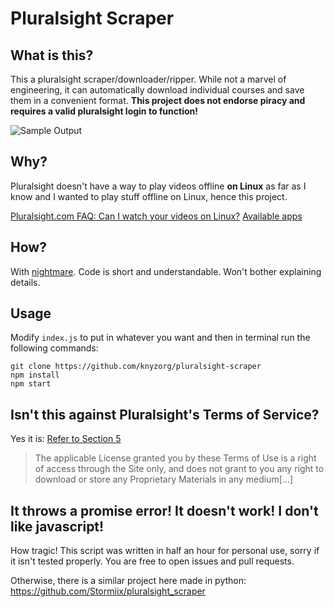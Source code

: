 # Pluralsight Scraper

## What is this?

This a pluralsight scraper/downloader/ripper. While not a marvel of engineering, it can automatically download individual courses and save them in a convenient format. **This project does not endorse piracy and requires a valid pluralsight login to function!**

![Sample Output](http://i.imgur.com/flqcOH4.png)

## Why?

Pluralsight doesn't have a way to play videos offline **on Linux** as far as I know and I wanted to play stuff offline on Linux, hence this project.

[Pluralsight.com FAQ: Can I watch your videos on Linux?](http://pluralsight.knowledgeowl.com/help/can-i-watch-your-videos-on-linux)
[Available apps](https://www.pluralsight.com/downloads)

## How?

With [nightmare](https://github.com/segmentio/nightmare). Code is short and understandable. Won't bother explaining details.

## Usage

Modify `index.js` to put in whatever you want and then in terminal run the following commands:

    git clone https://github.com/knyzorg/pluralsight-scraper
    npm install
    npm start

## Isn't this against Pluralsight's Terms of Service?

Yes it is: [Refer to Section 5](https://www.pluralsight.com/terms)

>The applicable License granted you by these Terms of Use is a right of access through the Site only, and does not grant to you any right to download or store any Proprietary Materials in any medium[...]



## It throws a promise error! It doesn't work! I don't like javascript!

How tragic! This script was written in half an hour for personal use, sorry if it isn't tested properly. You are free to open issues and pull requests.

Otherwise, there is a similar project here made in python: https://github.com/Stormiix/pluralsight_scraper